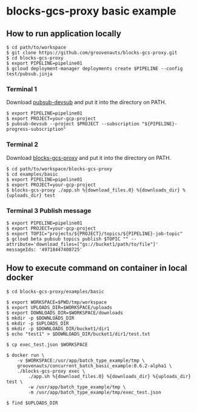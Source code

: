 # blocks-gcs-proxy basic example

## How to run application locally

```
$ cd path/to/workspace
$ git clone https://github.com/groovenauts/blocks-gcs-proxy.git
$ cd blocks-gcs-proxy
$ export PIPELINE=pipeline01
$ gcloud deployment-manager deployments create $PIPELINE --config test/pubsub.jinja
```

### Terminal 1

Download [pubsub-devsub](https://github.com/akm/pubsub-devsub/releases) and put it into the directory on PATH.

```
$ export PIPELINE=pipeline01
$ export PROJECT=your-gcp-project
$ pubsub-devsub --project $PROJECT --subscription "${PIPELINE}-progress-subscription"
```

### Terminal 2

Download [blocks-gcs-proxy](https://github.com/groovenauts/blocks-gcs-proxy/releases) and put it into the directory on PATH.

```
$ cd path/to/workspace/blocks-gcs-proxy
$ cd examples/basic
$ export PIPELINE=pipeline01
$ export PROJECT=your-gcp-project
$ blocks-gcs-proxy ./app.sh %{download_files.0} %{downloads_dir} %{uploads_dir} test
```

### Terminal 3 Publish message

```
$ export PIPELINE=pipeline01
$ export PROJECT=your-gcp-project
$ export TOPIC="projects/${PROJECT}/topics/${PIPELINE}-job-topic"
$ gcloud beta pubsub topics publish $TOPIC "" --attribute='download_files=["gs://bucket1/path/to/file"]'
messageIds: '49718447408725'
```


## How to execute command on container in local docker

```
$ cd blocks-gcs-proxy/examples/basic

$ export WORKSPACE=$PWD/tmp/workspace
$ export UPLOADS_DIR=$WORKSPACE/uploads
$ export DOWNLOADS_DIR=$WORKSPACE/downloads
$ mkdir -p $DOWNLOADS_DIR
$ mkdir -p $UPLOADS_DIR
$ mkdir -p $DOWNLOADS_DIR/bucket1/dir1
$ echo "test1" > $DOWNLOADS_DIR/bucket1/dir1/test.txt

$ cp exec_test.json $WORKSPACE

$ docker run \
    -v $WORKSPACE:/usr/app/batch_type_example/tmp \
    groovenauts/concurrent_batch_basic_example:0.6.2-alpha1 \
    ./blocks-gcs-proxy exec \
        ./app.sh %{download_files.0} %{downloads_dir} %{uploads_dir} test \
        -w /usr/app/batch_type_example/tmp \
        -m /usr/app/batch_type_example/tmp/exec_test.json

$ find $UPLOADS_DIR
```

